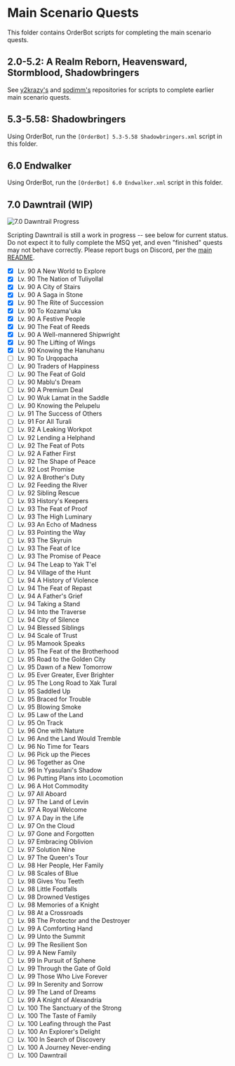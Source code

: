 # Main Scenario Quests

This folder contains OrderBot scripts for completing the main scenario quests.

## 2.0-5.2: A Realm Reborn, Heavensward, Stormblood, Shadowbringers

See [y2krazy's][100] and [sodimm's][101] repositories for scripts to complete earlier main scenario quests.

[100]: https://github.com/y2krazy/Rebornbuddy-Profiles "y2krazy's RebornBuddy Profiles"
[101]: https://github.com/sodimm/RebornBuddy "sodimm's RebornBuddy Profiles"

## 5.3-5.58: Shadowbringers

Using OrderBot, run the `[OrderBot] 5.3-5.58 Shadowbringers.xml` script in this folder.

## 6.0 Endwalker

Using OrderBot, run the `[OrderBot] 6.0 Endwalker.xml` script in this folder.

## 7.0 Dawntrail (WIP)

![7.0 Dawntrail Progress][300]

Scripting Dawntrail is still a work in progress -- see below for current status. Do not expect it to fully complete the MSQ yet, and even "finished" quests may not behave correctly.  Please report bugs on Discord, per the [main README][301].

<!--
To update progress bar, change the first number in URL:
Before: https://progress-bar.dev/62
After: https://progress-bar.dev/70
-->
[300]: https://progress-bar.dev/11/?scale=99&title=7.0%20Dawntrail&suffix=/99%20Quests&width=256 "7.0 Dawntrail Progress"
[301]: ../../README.md "README.md#troubleshooting"

- [X] Lv. 90 A New World to Explore	
- [X] Lv. 90 The Nation of Tuliyollal
- [X] Lv. 90 A City of Stairs
- [X] Lv. 90 A Saga in Stone
- [X] Lv. 90 The Rite of Succession
- [X] Lv. 90 To Kozama'uka
- [X] Lv. 90 A Festive People
- [X] Lv. 90 The Feat of Reeds
- [X] Lv. 90 A Well-mannered Shipwright
- [X] Lv. 90 The Lifting of Wings
- [X] Lv. 90 Knowing the Hanuhanu
- [ ] Lv. 90 To Urqopacha
- [ ] Lv. 90 Traders of Happiness
- [ ] Lv. 90 The Feat of Gold
- [ ] Lv. 90 Mablu's Dream
- [ ] Lv. 90 A Premium Deal
- [ ] Lv. 90 Wuk Lamat in the Saddle
- [ ] Lv. 90 Knowing the Pelupelu
- [ ] Lv. 91 The Success of Others
- [ ] Lv. 91 For All Turali
- [ ] Lv. 92 A Leaking Workpot
- [ ] Lv. 92 Lending a Helphand
- [ ] Lv. 92 The Feat of Pots
- [ ] Lv. 92 A Father First
- [ ] Lv. 92 The Shape of Peace
- [ ] Lv. 92 Lost Promise
- [ ] Lv. 92 A Brother's Duty
- [ ] Lv. 92 Feeding the River
- [ ] Lv. 92 Sibling Rescue
- [ ] Lv. 93 History's Keepers
- [ ] Lv. 93 The Feat of Proof
- [ ] Lv. 93 The High Luminary
- [ ] Lv. 93 An Echo of Madness
- [ ] Lv. 93 Pointing the Way
- [ ] Lv. 93 The Skyruin
- [ ] Lv. 93 The Feat of Ice
- [ ] Lv. 93 The Promise of Peace
- [ ] Lv. 94 The Leap to Yak T'el
- [ ] Lv. 94 Village of the Hunt
- [ ] Lv. 94 A History of Violence
- [ ] Lv. 94 The Feat of Repast
- [ ] Lv. 94 A Father's Grief
- [ ] Lv. 94 Taking a Stand
- [ ] Lv. 94 Into the Traverse
- [ ] Lv. 94 City of Silence
- [ ] Lv. 94 Blessed Siblings
- [ ] Lv. 94 Scale of Trust
- [ ] Lv. 95 Mamook Speaks
- [ ] Lv. 95 The Feat of the Brotherhood
- [ ] Lv. 95 Road to the Golden City
- [ ] Lv. 95 Dawn of a New Tomorrow
- [ ] Lv. 95 Ever Greater, Ever Brighter
- [ ] Lv. 95 The Long Road to Xak Tural
- [ ] Lv. 95 Saddled Up
- [ ] Lv. 95 Braced for Trouble
- [ ] Lv. 95 Blowing Smoke
- [ ] Lv. 95 Law of the Land
- [ ] Lv. 95 On Track
- [ ] Lv. 96 One with Nature
- [ ] Lv. 96 And the Land Would Tremble
- [ ] Lv. 96 No Time for Tears
- [ ] Lv. 96 Pick up the Pieces
- [ ] Lv. 96 Together as One
- [ ] Lv. 96 In Yyasulani's Shadow
- [ ] Lv. 96 Putting Plans into Locomotion
- [ ] Lv. 96 A Hot Commodity
- [ ] Lv. 97 All Aboard
- [ ] Lv. 97 The Land of Levin
- [ ] Lv. 97 A Royal Welcome
- [ ] Lv. 97 A Day in the Life
- [ ] Lv. 97 On the Cloud
- [ ] Lv. 97 Gone and Forgotten
- [ ] Lv. 97 Embracing Oblivion
- [ ] Lv. 97 Solution Nine
- [ ] Lv. 97 The Queen's Tour
- [ ] Lv. 98 Her People, Her Family
- [ ] Lv. 98 Scales of Blue
- [ ] Lv. 98 Gives You Teeth
- [ ] Lv. 98 Little Footfalls
- [ ] Lv. 98 Drowned Vestiges
- [ ] Lv. 98 Memories of a Knight
- [ ] Lv. 98 At a Crossroads
- [ ] Lv. 98 The Protector and the Destroyer
- [ ] Lv. 99 A Comforting Hand
- [ ] Lv. 99 Unto the Summit
- [ ] Lv. 99 The Resilient Son
- [ ] Lv. 99 A New Family
- [ ] Lv. 99 In Pursuit of Sphene
- [ ] Lv. 99 Through the Gate of Gold
- [ ] Lv. 99 Those Who Live Forever
- [ ] Lv. 99 In Serenity and Sorrow
- [ ] Lv. 99 The Land of Dreams
- [ ] Lv. 99 A Knight of Alexandria
- [ ] Lv. 100 The Sanctuary of the Strong
- [ ] Lv. 100 The Taste of Family
- [ ] Lv. 100 Leafing through the Past
- [ ] Lv. 100 An Explorer's Delight
- [ ] Lv. 100 In Search of Discovery
- [ ] Lv. 100 A Journey Never-ending
- [ ] Lv. 100 Dawntrail